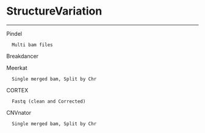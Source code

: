 StructureVariation
==================


---------------------------------------------------------------------
Pindel

      Multi bam files


Breakdancer


Meerkat

      Single merged bam, Split by Chr

CORTEX

      Fastq (clean and Corrected)

CNVnator

      Single merged bam, Split by Chr
